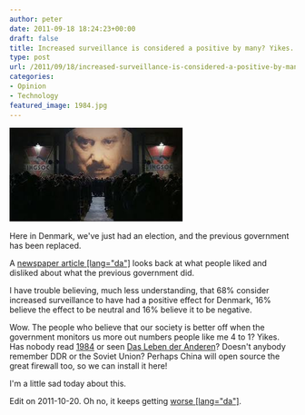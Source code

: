 ```yaml
---
author: peter
date: 2011-09-18 18:24:23+00:00
draft: false
title: Increased surveillance is considered a positive by many? Yikes...
type: post
url: /2011/09/18/increased-surveillance-is-considered-a-positive-by-many-yikes/
categories:
- Opinion
- Technology
featured_image: 1984.jpg
---
```


![](1984.jpg)

Here in Denmark, we've just had an election, and the previous government has been replaced.

A [newspaper article [lang="da"]](http://sondagsavisen.dk/2011/37/her-er-danskernes-dom-over-vk.aspx) looks back at what people liked and disliked about what the previous government did.

I have trouble believing, much less understanding, that 68% consider increased surveillance to have had a positive effect for Denmark, 16% believe the effect to be neutral and 16% believe it to be negative.

Wow. The people who believe that our society is better off when the government monitors us more out numbers people like me 4 to 1? Yikes. Has nobody read [1984](http://gutenberg.net.au/ebooks01/0100021.txt) or seen [Das Leben der Anderen](http://www.imdb.com/title/tt0405094/synopsis)? Doesn't anybody remember DDR or the Soviet Union? Perhaps China will open source the great firewall too, so we can install it here!

I'm a little sad today about this.

Edit on 2011-10-20. Oh no, it keeps getting [worse [lang="da"]](http://politiken.dk/indland/ECE1426363/vi-elsker-overvaagning---pet-jubler/).
